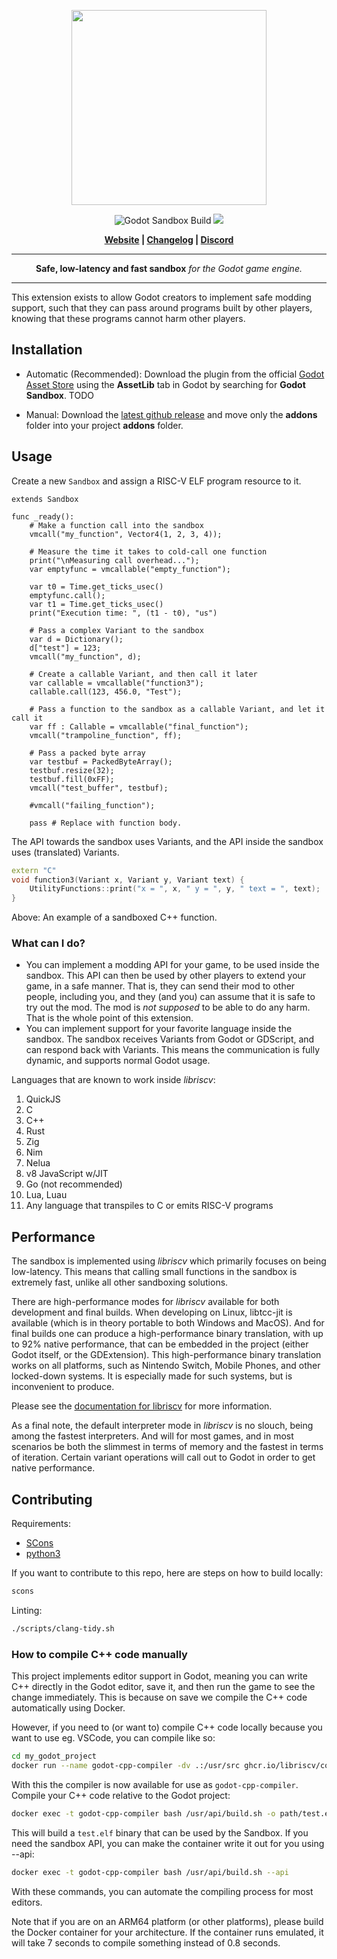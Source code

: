 <p align="center">
<img src="https://github.com/libriscv/godot-sandbox/blob/main/banner.png?raw=true" width="312px"/>
</p>
<p align="center">

<p align="center">
        <img src="https://github.com/libriscv/godot-sandbox/actions/workflows/runner.yml/badge.svg?branch=main"
            alt="Godot Sandbox Build"></a>
        <img src="https://img.shields.io/badge/Godot-4.2-%23478cbf?logo=godot-engine&logoColor=white" />
</p>

<p align = "center">
    <strong>
        <a href="https://libriscv.no">Website</a> | <a href="https://github.com/libriscv/godot-sandbox/blob/main/CHANGELOG.md">Changelog</a> | <a href="https://discord.gg/n4GcXr66X5">Discord</a>
    </strong>
</p>


-----

<p align = "center">
<b>Safe, low-latency and fast sandbox</b>
<i>for the Godot game engine.</i>
</p>

-----

This extension exists to allow Godot creators to implement safe modding support, such that they can pass around programs built by other players, knowing that these programs cannot harm other players.


## Installation

- Automatic (Recommended): Download the plugin from the official [Godot Asset Store](.) using the **AssetLib** tab in Godot by searching for **Godot Sandbox**. TODO

- Manual: Download the [latest github release](https://github.com/libriscv/godot-sandbox/releases/latest) and move only the **addons** folder into your project **addons** folder.

## Usage

Create a new `Sandbox` and assign a RISC-V ELF program resource to it.

```gdscript
extends Sandbox

func _ready():
	# Make a function call into the sandbox
	vmcall("my_function", Vector4(1, 2, 3, 4));

	# Measure the time it takes to cold-call one function
	print("\nMeasuring call overhead...");
	var emptyfunc = vmcallable("empty_function");

	var t0 = Time.get_ticks_usec()
	emptyfunc.call();
	var t1 = Time.get_ticks_usec()
	print("Execution time: ", (t1 - t0), "us")

	# Pass a complex Variant to the sandbox
	var d = Dictionary();
	d["test"] = 123;
	vmcall("my_function", d);

	# Create a callable Variant, and then call it later
	var callable = vmcallable("function3");
	callable.call(123, 456.0, "Test");

	# Pass a function to the sandbox as a callable Variant, and let it call it
	var ff : Callable = vmcallable("final_function");
	vmcall("trampoline_function", ff);

	# Pass a packed byte array
	var testbuf = PackedByteArray();
	testbuf.resize(32);
	testbuf.fill(0xFF);
	vmcall("test_buffer", testbuf);

	#vmcall("failing_function");

	pass # Replace with function body.
```

The API towards the sandbox uses Variants, and the API inside the sandbox uses (translated) Variants.

```C++
extern "C"
void function3(Variant x, Variant y, Variant text) {
	UtilityFunctions::print("x = ", x, " y = ", y, " text = ", text);
}
```

Above: An example of a sandboxed C++ function.

### What can I do?

- You can implement a modding API for your game, to be used inside the sandbox. This API can then be used by other players to extend your game, in a safe manner. That is, they can send their mod to other people, including you, and they (and you) can assume that it is safe to try out the mod. The mod is *not supposed* to be able to do any harm. That is the whole point of this extension.
- You can implement support for your favorite language inside the sandbox. The sandbox receives Variants from Godot or GDScript, and can respond back with Variants. This means the communication is fully dynamic, and supports normal Godot usage. 

Languages that are known to work inside _libriscv_:
1. QuickJS
2. C
3. C++
4. Rust
5. Zig
6. Nim
7. Nelua
8. v8 JavaScript w/JIT
9. Go (not recommended)
10. Lua, Luau
11. Any language that transpiles to C or emits RISC-V programs

## Performance

The sandbox is implemented using _libriscv_ which primarily focuses on being low-latency. This means that calling small functions in the sandbox is extremely fast, unlike all other sandboxing solutions.

There are high-performance modes for _libriscv_ available for both development and final builds. When developing on Linux, libtcc-jit is available (which is in theory portable to both Windows and MacOS). And for final builds one can produce a high-performance binary translation, with up to 92% native performance, that can be embedded in the project (either Godot itself, or the GDExtension). This high-performance binary translation works on all platforms, such as Nintendo Switch, Mobile Phones, and other locked-down systems. It is especially made for such systems, but is inconvenient to produce.

Please see the [documentation for libriscv](https://github.com/libriscv/libriscv) for more information.

As a final note, the default interpreter mode in _libriscv_ is no slouch, being among the fastest interpreters. And will for most games, and in most scenarios be both the slimmest in terms of memory and the fastest in terms of iteration. Certain variant operations will call out to Godot in order to get native performance.

## Contributing

Requirements:
- [SCons](https://www.scons.org)
- [python3](https://www.python.org)

If you want to contribute to this repo, here are steps on how to build locally:

```sh
scons
```

Linting:

```sh
./scripts/clang-tidy.sh
```

### How to compile C++ code manually

This project implements editor support in Godot, meaning you can write C++ directly in the Godot editor, save it, and then run the game to see the change immediately. This is because on save we compile the C++ code automatically using Docker.

However, if you need to (or want to) compile C++ code locally because you want to use eg. VSCode, you can compile like so:

```sh
cd my_godot_project
docker run --name godot-cpp-compiler -dv .:/usr/src ghcr.io/libriscv/compiler
```

With this the compiler is now available for use as `godot-cpp-compiler`. Compile your C++ code relative to the Godot project:

```sh
docker exec -t godot-cpp-compiler bash /usr/api/build.sh -o path/test.elf path/*.cpp
```

This will build a `test.elf` binary that can be used by the Sandbox. If you need the sandbox API, you can make the container write it out for you using --api:

```sh
docker exec -t godot-cpp-compiler bash /usr/api/build.sh --api
```

With these commands, you can automate the compiling process for most editors.

Note that if you are on an ARM64 platform (or other platforms), please build the Docker container for your architecture. If the container runs emulated, it will take 7 seconds to compile something instead of 0.8 seconds.
